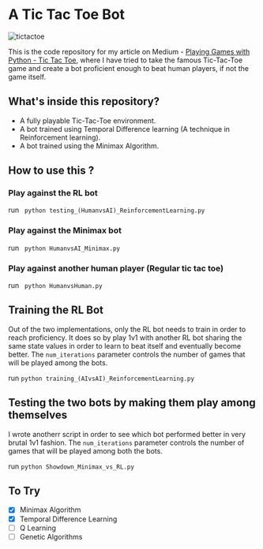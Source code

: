 # A Tic Tac Toe Bot 

![tictactoe](https://user-images.githubusercontent.com/29514438/89706167-c3120200-d980-11ea-8fdc-b3593c004ea4.png)

This is the code repository for my article on Medium - [Playing Games with Python - Tic Tac Toe](https://towardsdatascience.com/lets-beat-games-using-a-bunch-of-code-part-1-tic-tac-toe-1543e981fec1), where I have tried to take the famous Tic-Tac-Toe game and create a bot proficient enough to beat human players, if not the game itself.

## What's inside this repository?
- A fully playable Tic-Tac-Toe environment.
- A bot trained using Temporal Difference learning (A technique in Reinforcement learning). 
- A bot trained using the Minimax Algorithm.

## How to use this ?

### Play against the RL bot
run ``` python testing_(HumanvsAI)_ReinforcementLearning.py```

### Play against the Minimax bot
run ``` python HumanvsAI_Minimax.py```

### Play against another human player (Regular tic tac toe)
run ``` python HumanvsHuman.py```

## Training the RL Bot
Out of the two implementations, only the RL bot needs to train in order to reach proficiency. It does so by play 1v1 with another RL bot sharing the same state values in order to learn to beat itself and eventually become better. The `num_iterations` parameter controls the number of games that will be played among the bots.

run ```python training_(AIvsAI)_ReinforcementLearning.py```

## Testing the two bots by making them play among themselves
I wrote anotherr script in order to see which bot performed better in very brutal 1v1 fashion. The `num_iterations` parameter controls the number of games that will be played among both the bots.

run ```python Showdown_Minimax_vs_RL.py```

## To Try
- [x] Minimax Algorithm
- [x] Temporal Difference Learning
- [ ] Q Learning
- [ ] Genetic Algorithms
